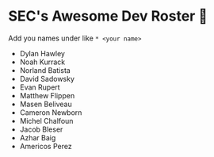 ﻿# SEC's Awesome Dev Roster 😤

Add you names under like `* <your name>`

* Dylan Hawley
* Noah Kurrack
* Norland Batista
* David Sadowsky
* Evan Rupert
* Matthew Flippen
* Masen Beliveau
* Cameron Newborn
* Michel Chalfoun
* Jacob Bleser
* Azhar Baig
* Americos Perez